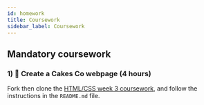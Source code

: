 ```yaml
---
id: homework
title: Coursework
sidebar_label: Coursework
---
```


## Mandatory coursework

### 1) 🔑 Create a Cakes Co webpage (4 hours)

Fork then clone the [HTML/CSS week 3 coursework](https://github.com/CodeYourFuture/HTML-CSS-Coursework-Week3), and follow the instructions in the `README.md` file.
